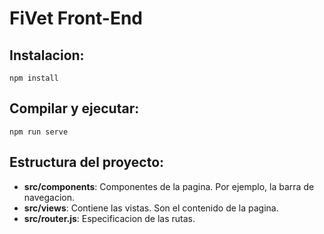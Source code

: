 # FiVet Front-End

## Instalacion:
```
npm install
```
## Compilar y ejecutar:
```
npm run serve
```

## Estructura del proyecto:
* **src/components**: Componentes de la pagina. Por ejemplo, la barra de navegacion.
* **src/views**: Contiene las vistas. Son el contenido de la pagina.
* **src/router.js**: Especificacion de las rutas.
